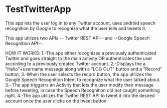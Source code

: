# TestTwitterApp
This app lets the user log in to any Twitter account, uses android speech recognition by Google to recognize what the user tells and tweets it.

This app utilizes two APIs -- Twitter REST API-- and --Google Speech Recognition API--. 

HOW IT WORKS:
1.-The app either recognizes a previously authenticated Twitter and goes straight to the main activity 
OR
authenticates the user according to a previously created Twitter account.
2.-Displays the a "Hello"+username message along with a "LOG OUT" button and a "Record" button.
3.-When the user selects the record button, the app utilizes the Google Speech Recognition Intent to recognize what the user talked about.
3.- The app triggerrs an Activity that lets the user modify their message before tweeting, in case the Speech Recognition did not caught something right.
4.-The app utilizes the Twitter REST API to tweet it into the desired account once the user clicks on the tweet button.
